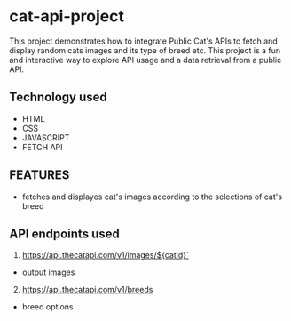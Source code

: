 # cat-api-project
This project demonstrates how to integrate Public Cat's APIs to fetch and display random cats images and its type of breed etc. This project is a fun and interactive way to explore API usage and a data retrieval from a public API.   
 ## Technology used
 - HTML
 - CSS
 - JAVASCRIPT
 - FETCH API

 ## FEATURES
 - fetches and displayes cat's images according to the selections of cat's breed

 ## API endpoints used
 1. https://api.thecatapi.com/v1/images/${catid}` 
 - output images
 2. https://api.thecatapi.com/v1/breeds
 - breed options
 
